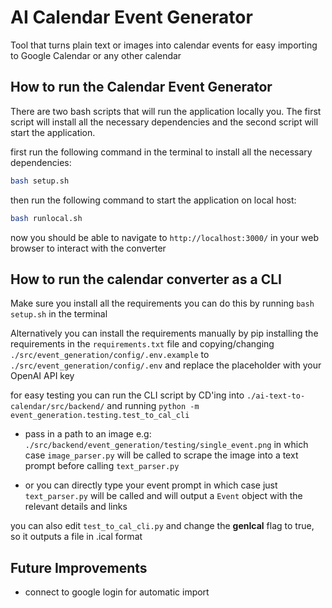 # AI Calendar Event Generator

Tool that turns plain text or images into calendar events for easy importing to Google Calendar or any other calendar

## How to run the Calendar Event Generator

There are two bash scripts that will run the application locally you. The first script will install all the necessary dependencies and the second script will start the application.

first run the following command in the terminal to install all the necessary dependencies:

```bash
bash setup.sh
```

then run the following command to start the application on local host:

```bash
bash runlocal.sh
```

now you should be able to navigate to `http://localhost:3000/` in your web browser to interact with the converter

## How to run the calendar converter as a CLI

Make sure you install all the requirements you can do this by running `bash setup.sh` in the terminal

Alternatively you can install the requirements manually by pip installing the requirements in the `requirements.txt` file and copying/changing `./src/event_generation/config/.env.example` to `./src/event_generation/config/.env` and replace the placeholder with your OpenAI API key

for easy testing you can run the CLI script by CD'ing into `./ai-text-to-calendar/src/backend/` and running `python -m event_generation.testing.test_to_cal_cli`

- pass in a path to an image e.g: `./src/backend/event_generation/testing/single_event.png` in which case `image_parser.py` will be called to scrape the image into a text prompt before calling `text_parser.py`

- or you can directly type your event prompt in which case just `text_parser.py` will be called and will output a `Event` object with the relevant details and links

you can also edit `test_to_cal_cli.py` and change the **genIcal** flag to true, so it outputs a file in .ical format


## Future Improvements

- connect to google login for automatic import

